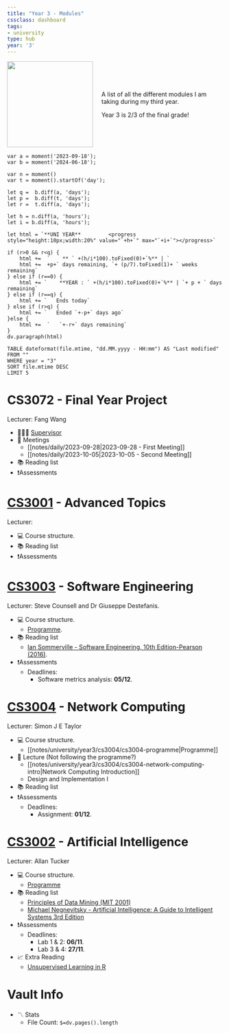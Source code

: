 ```yaml
---
title: "Year 3 - Modules"
cssclass: dashboard
tags:
- university 
type: hub
year: '3'
---
```

<div style="display: flex; align-items: center;">
  <div style="margin-right: 20px;">
    <img src="https://giffiles.alphacoders.com/215/215911.gif" width="200">
  </div>
  <div>
    <p>A list of all the different modules I am taking during my third year.</p>
    <p>Year 3 is 2/3 of the final grade!</p>
  </div>
</div>

```dataviewjs
var a = moment('2023-09-18');
var b = moment('2024-06-18');

var n = moment()
var t = moment().startOf('day');

let q =  b.diff(a, 'days');
let p =  b.diff(t, 'days');
let r =  t.diff(a, 'days');

let h = n.diff(a, 'hours');
let i = b.diff(a, 'hours');

let html = `**UNI YEAR**         <progress style="height:10px;width:20%" value="`+h+`" max="`+i+`"></progress>`

if (r>0 && r<q) {
	html +=  `    ** ` +(h/i*100).toFixed(0)+`%** | `
	html +=  +p+` days remaining, `+ (p/7).toFixed(1)+ ` weeks remaining`
} else if (r==0) {
	html += `    **YEAR : ` +(h/i*100).toFixed(0)+`%** | `+ p + ` days remaining`
} else if (r==q) {
	html += `   Ends today`
} else if (r>q) {
	html += `   Ended `+-p+` days ago`
}else {
	html +=  `   `+-r+` days remaining`
}
dv.paragraph(html)
```

```dataview
TABLE dateformat(file.mtime, "dd.MM.yyyy - HH:mm") AS "Last modified"
FROM ""
WHERE year = "3"
SORT file.mtime DESC
LIMIT 5
```

# CS3072 - Final Year Project
Lecturer: Fang Wang

- 👨‍👩‍👦 [Supervisor](notes/university/year3/cs3072/fyp-supervisor.md)
-  👥 Meetings
    - [[notes/daily/2023-09-28|2023-09-28 - First Meeting]]
    - [[notes/daily/2023-10-05|2023-10-05 - Second Meeting]]
- 📚 Reading list
- ❗Assessments

# [CS3001](notes/university/year3/cs3001/cs3001.md) - Advanced Topics
Lecturer:

- 💻 Course structure.
- 📚 Reading list
- ❗Assessments
# [CS3003](notes/university/year3/cs3003/cs3003.md) - Software Engineering
Lecturer: Steve Counsell and Dr Giuseppe Destefanis.

- 💻 Course structure.
    - [Programme](notes/university/year3/cs3003/cs3003-programme.md).
- 📚 Reading list
    - [Ian Sommerville - Software Engineering, 10th Edition-Pearson (2016)](assets/university/year3/books/Ian%20Sommerville%20-%20Software%20Engineering,%2010th%20Edition-Pearson%20(2016).pdf).
- ❗Assessments
    - Deadlines:
        - Software metrics analysis: **05/12**.
# [CS3004](notes/university/year3/cs3609/cs3609.md) - Network Computing
Lecturer: Simon J E Taylor

- 💻 Course structure.
    - [[notes/university/year3/cs3004/cs3004-programme|Programme]]
- 📝 Lecture (Not following the programme?)
    - [[notes/university/year3/cs3004/cs3004-network-computing-intro|Network Computing Introduction]]
    - Design and Implementation I
- 📚 Reading list
- ❗Assessments
    - Deadlines:
        - Assignment: **01/12**.
# [CS3002](notes/university/year3/cs3002/cs3002.md) - Artificial Intelligence
Lecturer: Allan Tucker

- 💻 Course structure.
    - [Programme](notes/university/year3/cs3002/cs3002-programme.md)
- 📚 Reading list
    - [Principles of Data Mining (MIT 2001)](assets/university/year3/books/Principles%20of%20Data%20Mining%20(MIT%202001).pdf)
    - [Michael Negnevitsky - Artificial Intelligence: A Guide to Intelligent Systems 3rd Edition](assets/university/year3/books/Michael%20Negnevitsky%20-%20Artificial%20Intelligence_%20A%20Guide%20to%20Intelligent%20Systems%203rd%20Edition-Addison%20Wesley%202011.pdf)
- ❗Assessments
    - Deadlines:
        - Lab 1 & 2: **06/11**.
        - Lab 3 & 4: **27/11**.
- 📈 Extra Reading
    - [Unsupervised Learning in R](notes/university/year3/cs3002/cs3002-unsupervised-learning-in-r.md)
# Vault Info
- 〽️ Stats
	-  File Count: `$=dv.pages().length`